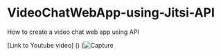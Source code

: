 # VideoChatWebApp-using-Jitsi-API
How to create a video chat web app using API

[Link to Youtube video] ()
(![Capture](https://user-images.githubusercontent.com/43510126/121779071-8245d380-cbb7-11eb-8672-53d0aaa19898.PNG)


